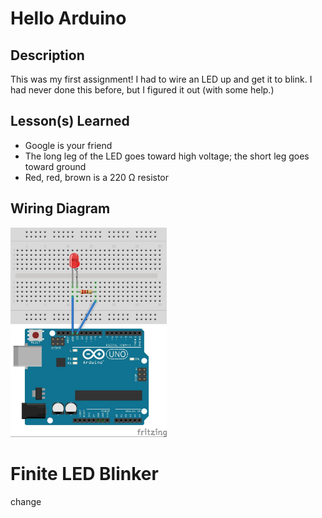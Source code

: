 # Hello Arduino
## Description
This was my first assignment!  I had to wire an LED up and get it to blink.  I had never done this before, but I figured it out (with some help.) 
## Lesson(s) Learned
* Google is your friend
* The long leg of the LED goes toward high voltage; the short leg goes toward ground
* Red, red, brown is a 220 &Omega; resistor
## Wiring Diagram
<img src="media/blink_wiring.jpg" width="250" />

# Finite LED Blinker

change